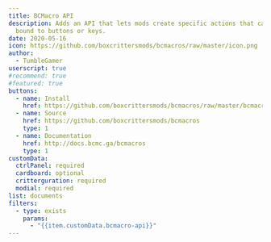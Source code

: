 ```yaml
---
title: BCMacro API
description: Adds an API that lets mods create specific actions that can be
  bound to buttons or keys.
date: 2020-05-16
icon: https://github.com/boxcrittersmods/bcmacros/raw/master/icon.png
author:
  - TumbleGamer
userscript: true
#recommend: true
#featured: true
buttons:
  - name: Install
    href: https://github.com/boxcrittersmods/bcmacros/raw/master/bcmacro-api.user.js
  - name: Source
    href: https://github.com/boxcrittersmods/bcmacros
    type: 1
  - name: Documentation
    href: http://docs.bcmc.ga/bcmacros
    type: 1
customData:
  ctrlPanel: required
  cardboard: optional
  critterguration: required
  modial: required
list: documents
filters:
  - type: exists
    params:
      - "{{item.customData.bcmacro-api}}"
---
```

